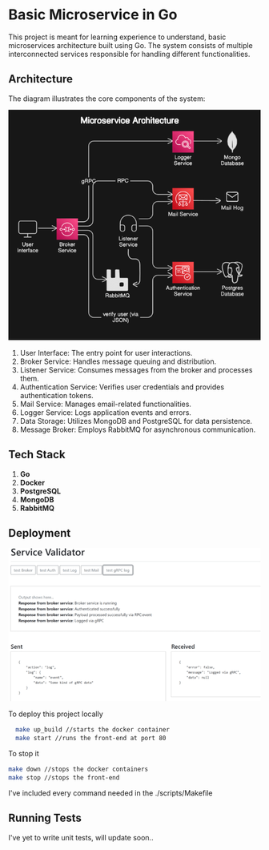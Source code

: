 
# Basic Microservice in Go

This project is meant for learning experience to understand, basic microservices architecture built using Go. The system consists of multiple interconnected services responsible for handling different functionalities.




## Architecture

The diagram illustrates the core components of the system:


![Image description](diagram.png)


1. User Interface: The entry point for user interactions.
2. Broker Service: Handles message queuing and distribution.
3. Listener Service: Consumes messages from the broker and processes them.
4. Authentication Service: Verifies user credentials and provides authentication tokens.
5. Mail Service: Manages email-related functionalities.
6. Logger Service: Logs application events and errors.
7. Data Storage: Utilizes MongoDB and PostgreSQL for data persistence.
8. Message Broker: Employs RabbitMQ for asynchronous communication.
## Tech Stack

1. **Go** 
2. **Docker** 
3. **PostgreSQL**
4. **MongoDB**
5. **RabbitMQ**


## Deployment

![Image description](working.png)

To deploy this project locally

```bash
  make up_build //starts the docker container
  make start //runs the front-end at port 80
```

To stop it 

```bash
make down //stops the docker containers
make stop //stops the front-end
```

I've included every command needed in the ./scripts/Makefile 


## Running Tests

I've yet to write unit tests, will update soon..



